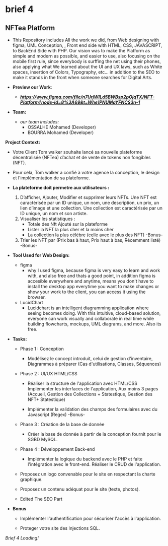 # brief 4
## NFTea Platform
* This Repository includes All the work we did, from Web designing with figma, UML Conception, 
    , Front end side with HTML, CSS, JAVASCRIPT, to BackEnd Side with PHP.
    Our vision was to make the Platform as simple and modern as possible, and easier to use, also focusing on the mobile first rule, since everybody is surffing the net using their phones, also applying what We learned about the UI and UX laws, such as White spaces, insertion of Colors, Typography, etc...
    in addition to the SEO to make it stands in the front when someone searches for Digital Arts.

* **Preview our Work**:
    - ***https://www.figma.com/file/n7UrjWILd5BWBsp2pOjqTX/NFT-Platform?node-id=8%3A69&t=Whe1PNUMaYFNCS3n-1***

* **Team:**
    * *our team includes:*
        - OSSALHE Mohamed (Developer)
        - BOURRA Mohamed (Developer)

**Project Context:**
* Votre Client Tom walker souhaite lancé sa nouvelle plateforme décentralisée (NFTea) d’achat et de vente de tokens non fongibles (NFT).

* ​Pour cela, Tom walker a confié à votre agence la conception, le design et l'implémentation de sa plateforme.

* **La plateforme doit permetre aux utilisateurs :**
    1. D’afficher, Ajouter, Modifier et supprimer leurs NFTs. Une NFT est caractérisée par un ID unique, un nom, une description, un prix, un lien d’image et une collection. Une collection est caractérisée par un ID unique, un nom et son artiste.
    2. Visualiser les statistiques :
        + Totale des Nft Ajouté sur la plateforme
        + Lister la NFT la plus cher et la moins cher
        + La collection la plus célèbre (celle avec le plus des NFT) -Bonus-
    3. Trier les NFT par (Prix bas à haut, Prix haut à bas, Récemment listé) -Bonus-

* **Tool Used for Web Design:**
    * figma
        - why I used figma, because figma is very easy to learn and work with, and also free and thats a good point, in addition figma is accesible everywhere and anytime, means you don't have to install
    the desktop app everytime you want to make changes or show your
    work to the client, you can access it using the browser.
    * LucidChart
        - Lucidchart is an intelligent diagramming application where seeing becomes doing. With this intuitive, cloud-based solution, everyone can work visually and collaborate in real time while building flowcharts, mockups, UML diagrams, and more. Also its free.

* **Tasks:**
    - Phase 1 : Conception
        + Modélisez le concept introduit, celui de gestion d'inventaire, Diagrammes à préparer (Cas d'utilisations, Classes, Séquences)

    - Phase 2 : UI/UX HTML/CSS
        + Réaliser la structure de l'application avec HTML/CSS Implémenter les interfaces de l'application, Aux moins 3 pages (Accueil, Gestion des Collections + Statestique, Gestion des NFT+ Statestique)

        + Implémenter la validation des champs des formulaires avec du Javascript (Regex) -Bonus-

    - Phase 3 : Création de la base de donnée
        + Créer la base de donnée à partir de la conception fournit pour le SGBD MySQL.


    - Phase 4 : Développement Back-end
        + Implémenter la logique du backend avec le PHP et faite l'intégration avec le front-end. Réaliser le CRUD de l'application.

    - Proposez un logo convenable pour le site en respectant la charte graphique.

    - Proposez un contenu adéquat pour le site (texte, photos).

    - Edited The SEO Part

* **Bonus**
    - Implémenter l'authentification pour sécuriser l'accès à l'application.

    - Proteger votre site des Injections SQL.

*Brief 4 Loading!*
